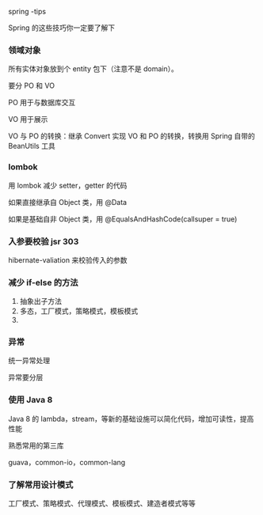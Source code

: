 spring -tips



Spring 的这些技巧你一定要了解下



### 领域对象

所有实体对象放到个 entity 包下（注意不是 domain）。

要分 PO 和 VO

PO 用于与数据库交互

VO 用于展示

VO 与 PO 的转换：继承 Convert 实现 VO 和 PO 的转换，转换用 Spring 自带的 BeanUtils 工具

### lombok

用 lombok 减少 setter，getter 的代码

如果直接继承自 Object 类，用 @Data

如果是基础自非 Object 类，用 @EqualsAndHashCode(callsuper = true)

### 入参要校验 jsr 303 

hibernate-valiation 来校验传入的参数



### 减少 if-else 的方法



1. 抽象出子方法
2. 多态，工厂模式，策略模式，模板模式
3. 



### 异常

统一异常处理

异常要分层



### 使用 Java 8

Java 8 的 lambda，stream，等新的基础设施可以简化代码，增加可读性，提高性能



熟悉常用的第三库

guava，common-io，common-lang



### 了解常用设计模式

工厂模式、策略模式、代理模式、模板模式、建造者模式等等
